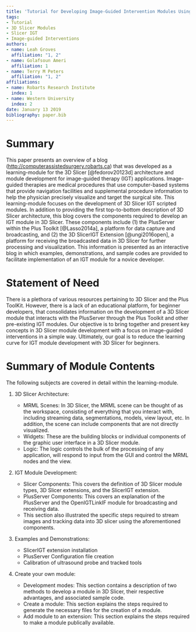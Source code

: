 ```yaml
---
title: 'Tutorial for Developing Image-Guided Intervention Modules Using 3D Slicer'
tags:
- Tutorial
- 3D Slicer Modules
- Slicer IGT 
- Image-guided Interventions
authors:
- name: Leah Groves 
  affiliation: "1, 2" 
- name: Golafsoun Ameri 
  affiliation: 1 
- name: Terry M Peters
  affiliation: "1, 2" 
affiliations:
- name: Robarts Research Institute
  index: 1
- name: Western University 
  index: 2
date: January 13 2019
bibliography: paper.bib
---
```


# Summary

This paper presents an overview of a blog (http://computerassistedsurgery.robarts.ca) that was developed as a learning-module for the 3D Slicer [@fedorov20123d] architecture and module development for image-guided therapy (IGT) applications. Image-guided therapies are medical procedures that use computer-based systems that provide navigation facilities and supplemental procedure information to help the physician precisely visualize and target the surgical site. This learning-module focuses on the development of 3D Slicer IGT scripted modules. In addition to providing the first top-to-bottom description of 3D Slicer architecture, this blog covers the components required to develop an IGT module in 3D Slicer. These components include (1) the PlusServer within the Plus Toolkit [@Lasso2014a], a platform for data capture and broadcasting, and (2) the 3D SlicerIGT Extension [@ungi2016open], a platform for receiving the broadcasted data in 3D Slicer for further processing and visualization. This information is presented as an interactive blog in which examples, demonstrations, and sample codes are provided to facilitate implementation of an IGT module for a novice developer.

# Statement of Need

There is a plethora of various resources pertaining to 3D Slicer and the Plus ToolKit. However, there is a lack of an educational platform, for beginner developers, that consolidates information on the development of a 3D Slicer module that interacts with the PlusServer through the Plus Toolkit and other pre-existing IGT modules. Our objective is to bring together and present key concepts in 3D Slicer module development with a focus on image-guided interventions in a simple way. Ultimately, our goal is to reduce the learning curve for IGT module development with 3D Slicer for beginners.

# Summary of Module Contents 
The following subjects are covered in detail within the learning-module. 
1. 3D Slicer Architecture:
    * MRML Scenes: In 3D Slicer, the MRML scene can be thought of as the workspace, consisting of everything that you interact with, including streaming data, segmentations, models, view layout, etc. In addition, the scene can include components that are not directly visualized.
    * Widgets: These are the building blocks or individual components of the graphic user interface in a 3D Slicer module. 
    * Logic: The logic controls the bulk of the processing of any application, will respond to input from the GUI and control the MRML nodes and the view.
  
2. IGT Module Development:
    * Slicer Components: This covers the definition of 3D Slicer module types, 3D Slicer extensions, and the SlicerIGT extension. 
    * PlusServer Components: This covers an explanation of the PlusServer and the OpenIGTLinkIF module for broadcasting and receiving data.
    * This section also illustrated the specific steps required to stream images and tracking data into 3D slicer using the aforementioned components. 
    
3. Examples and Demonstrations:
    * SlicerIGT extension installation 
    * PlusServer Configuration file creation 
    * Calibration of ultrasound probe and tracked tools 

4. Create your own module: 
    * Development modes: This section contains a description of two methods to develop a module in 3D Slicer, their respective advantages, and associated sample code. 
    * Create a module: This section explains the steps required to generate the necessary files for the creation of a module. 
    * Add module to an extension: This section explains the steps required to make a module publically available.

